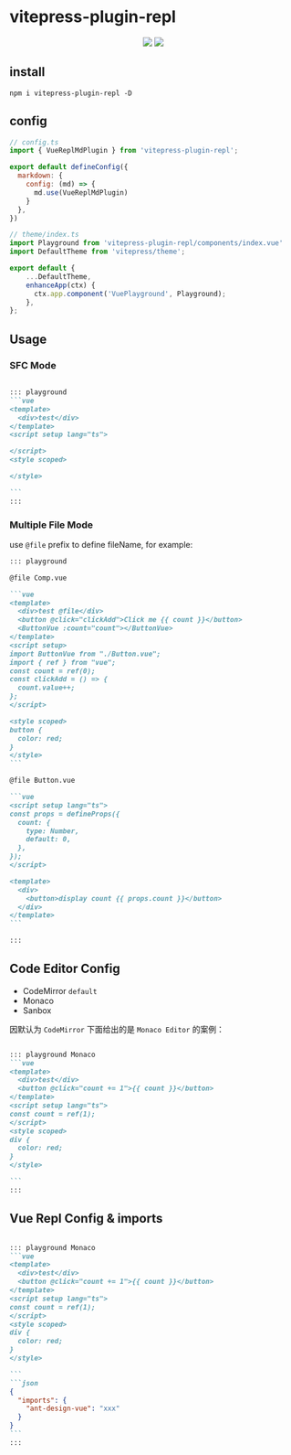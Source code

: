 # vitepress-plugin-repl

<p align="center">
    <a href="https://www.npmjs.com/package/vitepress-plugin-repl" target="_black"><img src="https://img.shields.io/npm/v/vitepress-plugin-repl.svg"/></a> <a href="https://npmcharts.com/compare/vitepress-plugin-repl?minimal=true">
    <img src="https://img.shields.io/npm/dm/vitepress-plugin-repl.svg" />
  </a>
</p>

## install

```shell
npm i vitepress-plugin-repl -D
```



## config

```js
// config.ts
import { VueReplMdPlugin } from 'vitepress-plugin-repl';

export default defineConfig({
  markdown: {
    config: (md) => {
      md.use(VueReplMdPlugin)
    }
  },
})
```


```js
// theme/index.ts
import Playground from 'vitepress-plugin-repl/components/index.vue'
import DefaultTheme from 'vitepress/theme';

export default {
    ...DefaultTheme,
    enhanceApp(ctx) {
      ctx.app.component('VuePlayground', Playground);
    },
};
```


## Usage 

### SFC Mode
````markdown

::: playground
```vue
<template>
  <div>test</div>
</template>
<script setup lang="ts">

</script>
<style scoped>

</style>

```
:::

````

### Multiple File Mode

use `@file` prefix to define fileName, for example:

````markdown
::: playground

@file Comp.vue

```vue
<template>
  <div>test @file</div>
  <button @click="clickAdd">Click me {{ count }}</button>
  <ButtonVue :count="count"></ButtonVue>
</template>
<script setup>
import ButtonVue from "./Button.vue";
import { ref } from "vue";
const count = ref(0);
const clickAdd = () => {
  count.value++;
};
</script>

<style scoped>
button {
  color: red;
}
</style>
```

@file Button.vue

```vue
<script setup lang="ts">
const props = defineProps({
  count: {
    type: Number,
    default: 0,
  },
});
</script>

<template>
  <div>
    <button>display count {{ props.count }}</button>
  </div>
</template>
```

:::
````

## Code Editor Config

+ CodeMirror `default`
+ Monaco
+ Sanbox

因默认为 `CodeMirror` 下面给出的是 `Monaco Editor` 的案例：

````markdown

::: playground Monaco
```vue
<template>
  <div>test</div>
  <button @click="count += 1">{{ count }}</button>
</template>
<script setup lang="ts">
const count = ref(1);
</script>
<style scoped>
div {
  color: red;
}
</style>

```
:::

````

## Vue Repl Config & imports

````markdown

::: playground Monaco
```vue
<template>
  <div>test</div>
  <button @click="count += 1">{{ count }}</button>
</template>
<script setup lang="ts">
const count = ref(1);
</script>
<style scoped>
div {
  color: red;
}
</style>

```
```json
{
  "imports": {
    "ant-design-vue": "xxx"
  }
}
```
:::

````
